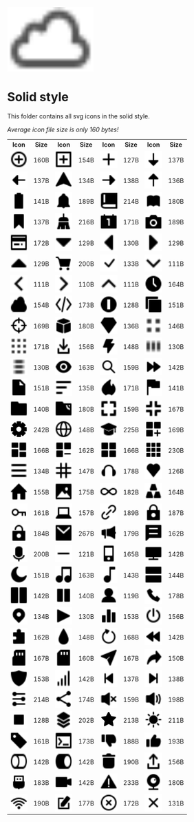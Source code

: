 
<img src="../dream.svg" width=200 height=150/>

# **Solid style**

This folder contains all svg icons in the solid style.

*Average icon file size is only 160 bytes!*

<table><tr><th>Icon</th><th>Size</th><th>Icon</th><th>Size</th><th>Icon</th><th>Size</th><th>Icon</th><th>Size</th></tr><tr><td><img width=40 height=40 src="add-circle.svg"></td><td>160B</td><td><img width=40 height=40 src="add-square.svg"></td><td>154B</td><td><img width=40 height=40 src="add.svg"></td><td>127B</td><td><img width=40 height=40 src="arrow-down.svg"></td><td>137B</td></tr><td><img width=40 height=40 src="arrow-left.svg"></td><td>137B</td><td><img width=40 height=40 src="arrow-nav.svg"></td><td>134B</td><td><img width=40 height=40 src="arrow-right.svg"></td><td>138B</td><td><img width=40 height=40 src="arrow-up.svg"></td><td>136B</td></tr><td><img width=40 height=40 src="battery.svg"></td><td>141B</td><td><img width=40 height=40 src="bell.svg"></td><td>189B</td><td><img width=40 height=40 src="book-closed.svg"></td><td>214B</td><td><img width=40 height=40 src="book-open.svg"></td><td>180B</td></tr><td><img width=40 height=40 src="bookmark.svg"></td><td>137B</td><td><img width=40 height=40 src="broom.svg"></td><td>216B</td><td><img width=40 height=40 src="calendar.svg"></td><td>171B</td><td><img width=40 height=40 src="camera.svg"></td><td>189B</td></tr><td><img width=40 height=40 src="card.svg"></td><td>172B</td><td><img width=40 height=40 src="caret-down.svg"></td><td>129B</td><td><img width=40 height=40 src="caret-left.svg"></td><td>130B</td><td><img width=40 height=40 src="caret-right.svg"></td><td>129B</td></tr><td><img width=40 height=40 src="caret-up.svg"></td><td>129B</td><td><img width=40 height=40 src="cart.svg"></td><td>200B</td><td><img width=40 height=40 src="check-mark.svg"></td><td>133B</td><td><img width=40 height=40 src="chevron-down.svg"></td><td>111B</td></tr><td><img width=40 height=40 src="chevron-left.svg"></td><td>111B</td><td><img width=40 height=40 src="chevron-right.svg"></td><td>110B</td><td><img width=40 height=40 src="chevron-up.svg"></td><td>111B</td><td><img width=40 height=40 src="clock.svg"></td><td>164B</td></tr><td><img width=40 height=40 src="cloud.svg"></td><td>154B</td><td><img width=40 height=40 src="code.svg"></td><td>173B</td><td><img width=40 height=40 src="coin.svg"></td><td>128B</td><td><img width=40 height=40 src="copy.svg"></td><td>151B</td></tr><td><img width=40 height=40 src="crosshair.svg"></td><td>169B</td><td><img width=40 height=40 src="cube.svg"></td><td>180B</td><td><img width=40 height=40 src="diamond.svg"></td><td>136B</td><td><img width=40 height=40 src="dot-2x2.svg"></td><td>146B</td></tr><td><img width=40 height=40 src="dot-3x3.svg"></td><td>171B</td><td><img width=40 height=40 src="download.svg"></td><td>156B</td><td><img width=40 height=40 src="electricity.svg"></td><td>148B</td><td><img width=40 height=40 src="ellipsis-h.svg"></td><td>130B</td></tr><td><img width=40 height=40 src="ellipsis-v.svg"></td><td>130B</td><td><img width=40 height=40 src="eye.svg"></td><td>163B</td><td><img width=40 height=40 src="eyeglass.svg"></td><td>159B</td><td><img width=40 height=40 src="fast-forward.svg"></td><td>142B</td></tr><td><img width=40 height=40 src="file.svg"></td><td>151B</td><td><img width=40 height=40 src="filter.svg"></td><td>135B</td><td><img width=40 height=40 src="fire.svg"></td><td>171B</td><td><img width=40 height=40 src="flag.svg"></td><td>141B</td></tr><td><img width=40 height=40 src="folder.svg"></td><td>140B</td><td><img width=40 height=40 src="ftp.svg"></td><td>180B</td><td><img width=40 height=40 src="fullscreen-enter.svg"></td><td>159B</td><td><img width=40 height=40 src="fullscreen-exit.svg"></td><td>167B</td></tr><td><img width=40 height=40 src="gear.svg"></td><td>242B</td><td><img width=40 height=40 src="globe.svg"></td><td>148B</td><td><img width=40 height=40 src="graduate-cap.svg"></td><td>225B</td><td><img width=40 height=40 src="grid-2x2-add.svg"></td><td>169B</td></tr><td><img width=40 height=40 src="grid-2x2-layout.svg"></td><td>166B</td><td><img width=40 height=40 src="grid-2x2-remove.svg"></td><td>162B</td><td><img width=40 height=40 src="grid-2x2.svg"></td><td>166B</td><td><img width=40 height=40 src="grid-3x3.svg"></td><td>230B</td></tr><td><img width=40 height=40 src="hamburger.svg"></td><td>134B</td><td><img width=40 height=40 src="hashtag.svg"></td><td>147B</td><td><img width=40 height=40 src="headset.svg"></td><td>178B</td><td><img width=40 height=40 src="heart.svg"></td><td>126B</td></tr><td><img width=40 height=40 src="home.svg"></td><td>155B</td><td><img width=40 height=40 src="image.svg"></td><td>175B</td><td><img width=40 height=40 src="infinity.svg"></td><td>182B</td><td><img width=40 height=40 src="ingot.svg"></td><td>164B</td></tr><td><img width=40 height=40 src="key.svg"></td><td>161B</td><td><img width=40 height=40 src="laptop.svg"></td><td>157B</td><td><img width=40 height=40 src="link.svg"></td><td>189B</td><td><img width=40 height=40 src="lock-closed.svg"></td><td>187B</td></tr><td><img width=40 height=40 src="lock-open.svg"></td><td>184B</td><td><img width=40 height=40 src="mail.svg"></td><td>267B</td><td><img width=40 height=40 src="megaphone.svg"></td><td>179B</td><td><img width=40 height=40 src="message.svg"></td><td>162B</td></tr><td><img width=40 height=40 src="microphone.svg"></td><td>200B</td><td><img width=40 height=40 src="minus.svg"></td><td>121B</td><td><img width=40 height=40 src="mobile.svg"></td><td>165B</td><td><img width=40 height=40 src="monitor.svg"></td><td>142B</td></tr><td><img width=40 height=40 src="moon.svg"></td><td>151B</td><td><img width=40 height=40 src="note-double.svg"></td><td>163B</td><td><img width=40 height=40 src="note.svg"></td><td>143B</td><td><img width=40 height=40 src="panel-1x2.svg"></td><td>144B</td></tr><td><img width=40 height=40 src="panel-2x1.svg"></td><td>142B</td><td><img width=40 height=40 src="pause.svg"></td><td>140B</td><td><img width=40 height=40 src="person.svg"></td><td>119B</td><td><img width=40 height=40 src="phone.svg"></td><td>178B</td></tr><td><img width=40 height=40 src="pin-mark.svg"></td><td>134B</td><td><img width=40 height=40 src="play.svg"></td><td>130B</td><td><img width=40 height=40 src="poll.svg"></td><td>153B</td><td><img width=40 height=40 src="power.svg"></td><td>156B</td></tr><td><img width=40 height=40 src="puzzle.svg"></td><td>162B</td><td><img width=40 height=40 src="raindrop.svg"></td><td>148B</td><td><img width=40 height=40 src="refresh.svg"></td><td>168B</td><td><img width=40 height=40 src="rewind.svg"></td><td>142B</td></tr><td><img width=40 height=40 src="sd-micro.svg"></td><td>167B</td><td><img width=40 height=40 src="sd.svg"></td><td>160B</td><td><img width=40 height=40 src="send.svg"></td><td>167B</td><td><img width=40 height=40 src="share.svg"></td><td>150B</td></tr><td><img width=40 height=40 src="shield.svg"></td><td>153B</td><td><img width=40 height=40 src="signal.svg"></td><td>142B</td><td><img width=40 height=40 src="skip-backward.svg"></td><td>137B</td><td><img width=40 height=40 src="skip-forward.svg"></td><td>138B</td></tr><td><img width=40 height=40 src="sliders.svg"></td><td>214B</td><td><img width=40 height=40 src="social.svg"></td><td>174B</td><td><img width=40 height=40 src="speaker-off.svg"></td><td>159B</td><td><img width=40 height=40 src="speaker-on.svg"></td><td>198B</td></tr><td><img width=40 height=40 src="square.svg"></td><td>128B</td><td><img width=40 height=40 src="stack.svg"></td><td>202B</td><td><img width=40 height=40 src="star.svg"></td><td>213B</td><td><img width=40 height=40 src="sun.svg"></td><td>211B</td></tr><td><img width=40 height=40 src="tag.svg"></td><td>161B</td><td><img width=40 height=40 src="terminal.svg"></td><td>173B</td><td><img width=40 height=40 src="thumbs-down.svg"></td><td>188B</td><td><img width=40 height=40 src="thumbs-up.svg"></td><td>193B</td></tr><td><img width=40 height=40 src="toggle-off.svg"></td><td>142B</td><td><img width=40 height=40 src="toggle-on.svg"></td><td>142B</td><td><img width=40 height=40 src="trash.svg"></td><td>190B</td><td><img width=40 height=40 src="upload.svg"></td><td>156B</td></tr><td><img width=40 height=40 src="usb.svg"></td><td>183B</td><td><img width=40 height=40 src="video.svg"></td><td>142B</td><td><img width=40 height=40 src="warning.svg"></td><td>233B</td><td><img width=40 height=40 src="webcam.svg"></td><td>180B</td></tr><td><img width=40 height=40 src="wifi.svg"></td><td>190B</td><td><img width=40 height=40 src="write.svg"></td><td>177B</td><td><img width=40 height=40 src="x-mark-circle.svg"></td><td>172B</td><td><img width=40 height=40 src="x-mark.svg"></td><td>131B</td></table>
    